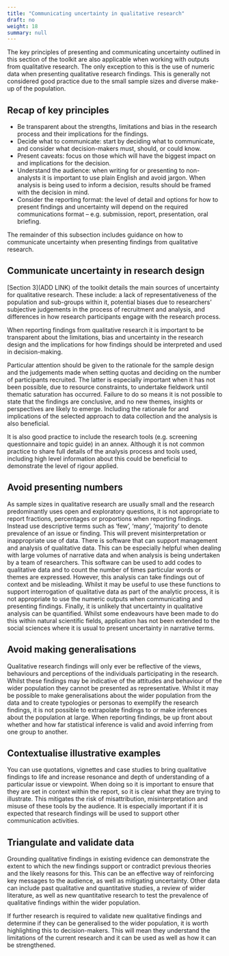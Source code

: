 ```yaml
---
title: "Communicating uncertainty in qualitative research"
draft: no
weight: 18
summary: null
---
```


The key principles of presenting and communicating uncertainty outlined in this section of the toolkit are also applicable when working with outputs from qualitative research. The only exception to this is the use of numeric data when presenting qualitative research findings. This is generally not considered good practice due to the small sample sizes and diverse make-up of the population.

## Recap of key principles

* Be transparent about the strengths, limitations and bias in the research process and their implications for the findings.
* Decide what to communicate: start by deciding what to communicate, and consider what decision-makers must, should, or could know.
* Present caveats: focus on those which will have the biggest impact on and implications for the decision.
* Understand the audience: when writing for or presenting to non-analysts it is important to use plain English and avoid jargon. When analysis is being used to inform a decision, results should be framed with the decision in mind.
* Consider the reporting format: the level of detail and options for how to present findings and uncertainty will depend on the required communications format – e.g. submission, report, presentation, oral briefing.

The remainder of this subsection includes guidance on how to communicate uncertainty when presenting findings from qualitative research.

## Communicate uncertainty in research design

[Section 3](ADD LINK) of the toolkit details the main sources of uncertainty for qualitative research. These include: a lack of representativeness of the population and sub-groups within it, potential biases due to researchers’ subjective judgements in the process of recruitment and analysis, and differences in how research participants engage with the research process.

When reporting findings from qualitative research it is important to be transparent about the limitations, bias and uncertainty in the research design and the implications for how findings should be interpreted and used in decision-making.

Particular attention should be given to the rationale for the sample design and the judgements made when setting quotas and deciding on the number of participants recruited. The latter is especially important when it has not been possible, due to resource constraints, to undertake fieldwork until thematic saturation has occurred. Failure to do so means it is not possible to state that the findings are conclusive, and no new themes, insights or perspectives are likely to emerge. Including the rationale for and implications of the selected approach to data collection and the analysis is also beneficial.

It is also good practice to include the research tools (e.g. screening questionnaire and topic guide) in an annex. Although it is not common practice to share full details of the analysis process and tools used, including high level information about this could be beneficial to demonstrate the level of rigour applied.

## Avoid presenting numbers

As sample sizes in qualitative research are usually small and the research predominantly uses open and exploratory questions, it is not appropriate to report fractions, percentages or proportions when reporting findings. Instead use descriptive terms such as ‘few’, ‘many’, ‘majority’ to denote prevalence of an issue or finding. This will prevent misinterpretation or inappropriate use of data. There is software that can support management and analysis of qualitative data. This can be especially helpful when dealing with large volumes of narrative data and when analysis is being undertaken by a team of researchers. This software can be used to add codes to qualitative data and to count the number of times particular words or themes are expressed. However, this analysis can take findings out of context and be misleading. Whilst it may be useful to use these functions to support interrogation of qualitative data as part of the analytic process, it is not appropriate to use the numeric outputs when communicating and presenting findings. Finally, it is unlikely that uncertainty in qualitative analysis can be quantified. Whilst some endeavours have been made to do this within natural scientific fields, application has not been extended to the social sciences where it is usual to present uncertainty in narrative terms.

## Avoid making generalisations

Qualitative research findings will only ever be reflective of the views, behaviours and perceptions of the individuals participating in the research. Whilst these findings may be indicative of the attitudes and behaviour of the wider population they cannot be presented as representative. Whilst it may be possible to make generalisations about the wider population from the data and to create typologies or personas to exemplify the research findings, it is not possible to extrapolate findings to or make inferences about the population at large. When reporting findings, be up front about whether and how far statistical inference is valid and avoid inferring from one group to another.

## Contextualise illustrative examples

You can use quotations, vignettes and case studies to bring qualitative findings to life and increase resonance and depth of understanding of a particular issue or viewpoint. When doing so it is important to ensure that they are set in context within the report, so it is clear what they are trying to illustrate. This mitigates the risk of misattribution, misinterpretation and misuse of these tools by the audience. It is especially important if it is expected that research findings will be used to support other communication activities.

## Triangulate and validate data

Grounding qualitative findings in existing evidence can demonstrate the extent to which the new findings support or contradict previous theories and the likely reasons for this. This can be an effective way of reinforcing key messages to the audience, as well as mitigating uncertainty. Other data can include past qualitative and quantitative studies, a review of wider literature, as well as new quantitative research to test the prevalence of qualitative findings within the wider population.

If further research is required to validate new qualitative findings and determine if they can be generalised to the wider population, it is worth highlighting this to decision-makers. This will mean they understand the limitations of the current research and it can be used as well as how it can be strengthened.


